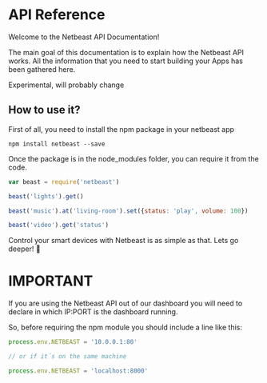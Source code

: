 # API Reference

Welcome to the Netbeast API Documentation!

The main goal of this documentation is to explain how the Netbeast API works. All the information that you need to start building your Apps has been gathered here.

<div class="alert alert-danger">
  Experimental, will probably change 
</div>

## How to use it?

First of all, you need to install the npm package in your netbeast app
````
npm install netbeast --save
````
 Once the package is in the node_modules folder, you can require it from the code.

```javascript
var beast = require('netbeast')

beast('lights').get()

beast('music').at('living-room').set({status: 'play', volume: 100})

beast('video').get('status')
```

Control your smart devices with Netbeast is as simple as that. Lets go deeper! :rocket:

# IMPORTANT

If you are using the Netbeast API out of our dashboard you will need to declare
in which IP:PORT is the dashboard running.

So, before requiring the npm module you should include a line like this:

````javascript
process.env.NETBEAST = '10.0.0.1:80'

// or if it´s on the same machine

process.env.NETBEAST = 'localhost:8000'
````
